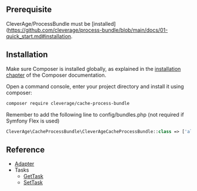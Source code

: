 ## Prerequisite

CleverAge/ProcessBundle must be [installed](https://github.com/cleverage/process-bundle/blob/main/docs/01-quick_start.md#installation.

## Installation

Make sure Composer is installed globally, as explained in the [installation chapter](https://getcomposer.org/doc/00-intro.md)
of the Composer documentation.

Open a command console, enter your project directory and install it using composer:

```bash
composer require cleverage/cache-process-bundle
```

Remember to add the following line to config/bundles.php (not required if Symfony Flex is used)

```php
CleverAge\CacheProcessBundle\CleverAgeCacheProcessBundle::class => ['all' => true],
```

## Reference

- [Adapter](reference/adapter.md)
- Tasks
  - [GetTask](reference/tasks/get_task.md)
  - [SetTask](reference/tasks/set_task.md)

